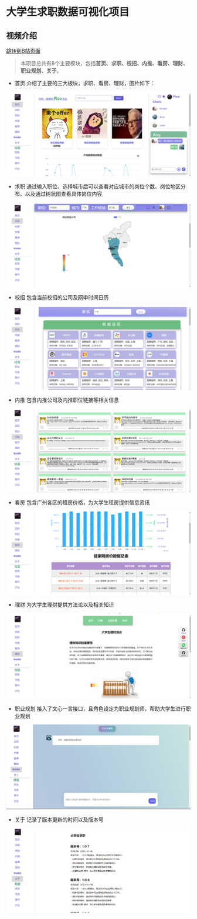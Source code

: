 # 大学生求职数据可视化项目

## 视频介绍
[跳转到B站页面](https://www.bilibili.com/video/BV1XK421s7Kt/?share_source=copy_web&vd_source=1ec1b980aaf2653d4c7b54f6d4acdd51)


> 本项目总共有8个主要模块，包括**首页、求职、校招、内推、看房、理财、职业规划、关于**。

* 首页 介绍了主要的三大板块，求职、看房、理财，图片如下：
<img src="images/index.png">

* 求职 通过输入职位、选择城市后可以查看对应城市的岗位个数、岗位地区分布、以及通过树状图查看具体岗位内容
<img src="images/requireJob.png">

* 校招 包含当前校招的公司及网申时间日历
<img src="images/hiring.png">

* 内推 包含内推公司及内推职位链接等相关信息
<img src="images/neitui.png">

* 看房 包含广州各区的租房价格，为大学生租房提供信息资讯
<img src="images/findHouse.png">

* 理财 为大学生理财提供方法论以及相关知识
<img src="images/licai.png">

* 职业规划 接入了文心一言接口，且角色设定为职业规划师，帮助大学生进行职业规划
<img src="images/futureRegulation.png">

* 关于 记录了版本更新的时间以及版本号
<img src="images/version.png">
